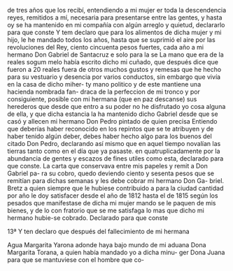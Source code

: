de tres años que los recibí, entendiendo a mi mujer er toda la descendencia
reyes, remitidos a mí, necesaria para presentarse entre las gentes, y hasta oy se ha mantenido en mi compañía con algún arreglo y quietud, declararlo para que conste
Y tem declaro que para los alimentos de dicha mujer y mi hijo, le he mandado todos los años, hasta que se suprimió el aire por las revoluciones del Rey, ciento cincuenta pesos fuertes, cada año a mi hermano Don Gabriel de Santacruz e solo para la se
La mano que era de la reales sogum melo había escrito dicho mi cuñado, que después dice que fueron a 20 reales fuera de otros muchos gustos y remesas que he hecho para su vestuario y desencia por
varios conductos,
sin embargo que vivía en la casa de dicho miher-
ty mano politico y de este mantiene una hacienda nombrada fan-
draca de la perfeccion de mi tronco y por consiguiente, posible
con mi hermana (que en paz descanse) sus herederos que desde que
entro a su poder no he disfrutado yo cosa alguna de ella, y que dicha estancia la ha mantenido dicho Gabriel desde que se casó y allecen mi hermano Don Pedro pintado de quien precisa
Entiendo que deberías haber reconocido en los repintos que se te atribuyen y de haber tenido algún deber, debes haber hecho algo para los buenos del citado Don Pedro, declarando así mismo que en aquel tiempo novalían las tierras tanto como en el día que ya pasaste.
en quatruplicadamente por la abundancia de gentes y escazos de fines utiles como esta, declarado para que conste.
La carta que conservava entre mis papeles y remit a Don Gabriel pa- ra su cobro, quedo deviendo ciento y sesenta pesos que se remitían para dichas semanas y les debe cobrar mi hermano Don Ga- briel.
Bretz a quien siempre que le hubiese contribuido a para la ciudad cantidad por año le doy satisfacer desde el año de 1812 hasta el de 1815 según los pesados que manifestase de dicha mi mujer mando se le paquen de mis bienes, y de lo con
fratorio que se me satisfaga lo mas que dicho mi hermano hubie-se cobrado. Declarado para que conste

13ª Y ten declaro que después del fallecimiento de mi hermana

Agua Margarita Yarona adonde haya bajo mundo de mi aduana
Dona Margarita Torana, a quien había mandado yo a dicha minu- ger Dona Juana para que se mantuviese con el hombre que co-